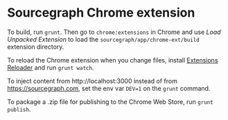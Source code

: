 Sourcegraph Chrome extension
============================

To build, run `grunt`. Then go to `chrome:extensions` in Chrome and use *Load Unpacked Extension* to
load the `sourcegraph/app/chrome-ext/build` extension directory.

To reload the Chrome extension when you change files, install [Extensions 
Reloader](https://chrome.google.com/webstore/detail/fimgfedafeadlieiabdeeaodndnlbhid) and run `grunt watch`.

To inject content from http://localhost:3000 instead of from https://sourcegraph.com, set the env
var `DEV=1` on the `grunt` command.

To package a .zip file for publishing to the Chrome Web Store, run `grunt publish`.

